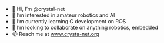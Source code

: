- 👋 Hi, I’m @crystal-net
- 👀 I’m interested in amateur robotics and AI
- 🌱 I’m currently learning C development on ROS
- 💞️ I’m looking to collaborate on anything robotics, embedded
- 📫 Reach me at www.crysta-net.org

<!---
crystal-net/crystal-net is a ✨ special ✨ repository because its `README.md` (this file) appears on your GitHub profile.
You can click the Preview link to take a look at your changes.
--->
